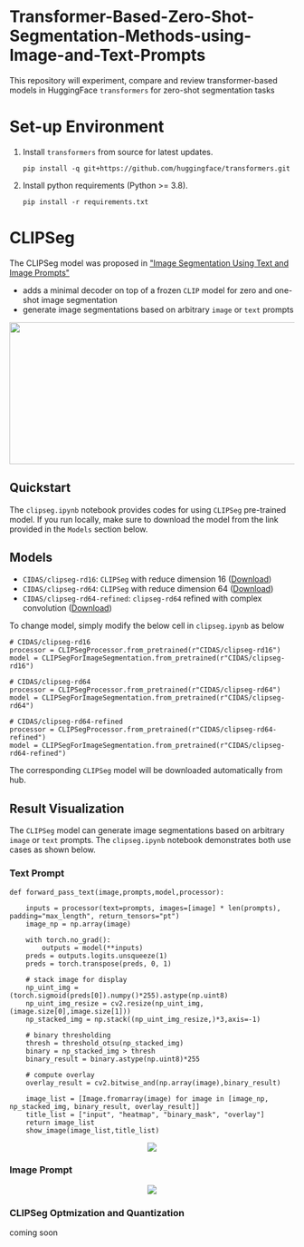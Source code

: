 # Transformer-Based-Zero-Shot-Segmentation-Methods-using-Image-and-Text-Prompts
This repository will experiment, compare and review transformer-based models in HuggingFace `transformers` for zero-shot segmentation tasks

# Set-up Environment

1. Install `transformers` from source for latest updates.

   ``` shell
   pip install -q git+https://github.com/huggingface/transformers.git
   ```
  
2. Install python requirements (Python >= 3.8).

   ``` shell
   pip install -r requirements.txt
   ```


# CLIPSeg

The CLIPSeg model was proposed in ["Image Segmentation Using Text and Image Prompts"](https://arxiv.org/abs/2112.10003)
- adds a minimal decoder on top of a frozen `CLIP` model for zero and one-shot image segmentation
- generate image segmentations based on arbitrary `image` or `text` prompts

<p align="center">
<img src="https://github.com/kzchua1998/Zero-Shot-Segmentation-Tasks-using-Image-and-Text-Prompts/assets/64066100/24ec533e-c141-4421-b8af-d1d85cc54119" width="550" height="250">
</p>

## Quickstart
The `clipseg.ipynb` notebook provides codes for using `CLIPSeg` pre-trained model. If you run locally, make sure to download the model from the link provided in the `Models` section below. 

## Models
- `CIDAS/clipseg-rd16`: `CLIPSeg` with reduce dimension 16 ([Download](https://huggingface.co/CIDAS/clipseg-rd16))
- `CIDAS/clipseg-rd64`: `CLIPSeg` with reduce dimension 64 ([Download](https://huggingface.co/CIDAS/clipseg-rd64))
- `CIDAS/clipseg-rd64-refined`: `clipseg-rd64` refined with complex convolution ([Download](https://huggingface.co/CIDAS/clipseg-rd64-refined))

To change model, simply modify the below cell in `clipseg.ipynb` as below
``` shell
# CIDAS/clipseg-rd16
processor = CLIPSegProcessor.from_pretrained(r"CIDAS/clipseg-rd16")
model = CLIPSegForImageSegmentation.from_pretrained(r"CIDAS/clipseg-rd16")

# CIDAS/clipseg-rd64
processor = CLIPSegProcessor.from_pretrained(r"CIDAS/clipseg-rd64")
model = CLIPSegForImageSegmentation.from_pretrained(r"CIDAS/clipseg-rd64")

# CIDAS/clipseg-rd64-refined
processor = CLIPSegProcessor.from_pretrained(r"CIDAS/clipseg-rd64-refined")
model = CLIPSegForImageSegmentation.from_pretrained(r"CIDAS/clipseg-rd64-refined")
```
The corresponding `CLIPSeg` model will be downloaded automatically from hub.

## Result Visualization
The `CLIPSeg` model can generate image segmentations based on arbitrary `image` or `text` prompts. The `clipseg.ipynb` notebook demonstrates both use cases as shown below.

### Text Prompt

``` shell
def forward_pass_text(image,prompts,model,processor):

    inputs = processor(text=prompts, images=[image] * len(prompts), padding="max_length", return_tensors="pt")
    image_np = np.array(image)

    with torch.no_grad():
        outputs = model(**inputs)
    preds = outputs.logits.unsqueeze(1)
    preds = torch.transpose(preds, 0, 1)

    # stack image for display
    np_uint_img = (torch.sigmoid(preds[0]).numpy()*255).astype(np.uint8)
    np_uint_img_resize = cv2.resize(np_uint_img,(image.size[0],image.size[1]))
    np_stacked_img = np.stack((np_uint_img_resize,)*3,axis=-1)

    # binary thresholding
    thresh = threshold_otsu(np_stacked_img)
    binary = np_stacked_img > thresh
    binary_result = binary.astype(np.uint8)*255

    # compute overlay 
    overlay_result = cv2.bitwise_and(np.array(image),binary_result)
    
    image_list = [Image.fromarray(image) for image in [image_np, np_stacked_img, binary_result, overlay_result]]
    title_list = ["input", "heatmap", "binary_mask", "overlay"]
    return image_list
    show_image(image_list,title_list)
```
<p align="center">
<img src="https://github.com/kzchua1998/Zero-Shot-Segmentation-Tasks-using-Image-and-Text-Prompts/assets/64066100/a7126147-d5e1-4c01-8c2e-973e31a18eb5">
</p>

### Image Prompt
<p align="center">
<img src="https://github.com/kzchua1998/Zero-Shot-Segmentation-Tasks-using-Image-and-Text-Prompts/assets/64066100/af57fad7-5e5b-43ca-9152-76707fff59c9">
</p>

### CLIPSeg Optmization and Quantization
coming soon

